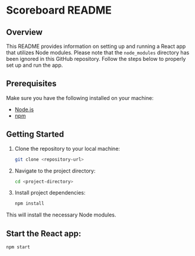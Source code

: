 # Scoreboard README

## Overview

This README provides information on setting up and running a React app that utilizes Node modules. Please note that the `node_modules` directory has been ignored in this GitHub repository. Follow the steps below to properly set up and run the app.

## Prerequisites

Make sure you have the following installed on your machine:

- [Node.js](https://nodejs.org/)
- [npm](https://www.npmjs.com/)

## Getting Started

1. Clone the repository to your local machine:

   ```bash
   git clone <repository-url>
   
2. Navigate to the project directory:
      ```bash
      cd <project-directory>

4. Install project dependencies:

   ```bash
   npm install

   
This will install the necessary Node modules.

## Start the React app:

 ```bash
 npm start
